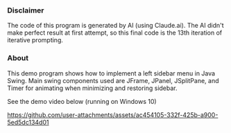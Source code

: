 ### Disclaimer
The code of this program is generated by AI (using Claude.ai). The AI didn't make perfect result at first attempt, so this final code is the 13th iteration of iterative prompting.

### About
This demo program shows how to implement a left sidebar menu in Java Swing. Main swing components used are JFrame, JPanel, JSplitPane, and Timer for animating when minimizing and restoring sidebar.

See the demo video below (running on Windows 10)

https://github.com/user-attachments/assets/ac454105-332f-425b-a900-5ed5dc134d01
